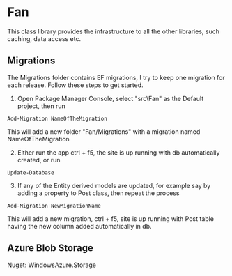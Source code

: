 ﻿# Fan

This class library provides the infrastructure to all the other libraries, such caching, data access etc.

## Migrations

The Migrations folder contains EF migrations, I try to keep one migration for each release.  Follow these steps to get started.

1. Open Package Manager Console, select "src\Fan" as the Default project, then run

  `Add-Migration NameOfTheMigration`

This will add a new folder "Fan/Migrations" with a migration named NameOfTheMigration

2. Either run the app ctrl + f5, the site is up running with db automatically created, or run

`Update-Database`

3. If any of the Entity derived models are updated, for example say by adding a property to Post class, then repeat the process

`Add-Migration NewMigrationName`

This will add a new migration, ctrl + f5, site is up running with Post table having the new column added automatically in db.

## Azure Blob Storage

Nuget: WindowsAzure.Storage